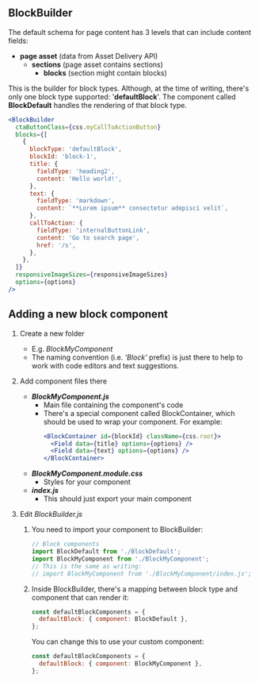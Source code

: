 ## BlockBuilder

The default schema for page content has 3 levels that can include content fields:

- **page asset** (data from Asset Delivery API)
  - **sections** (page asset contains sections)
    - **blocks** (section might contain blocks)

This is the builder for block types. Although, at the time of writing, there's only one block type
supported: '**defaultBlock**'. The component called **BlockDefault** handles the rendering of that
block type.

```jsx
<BlockBuilder
  ctaButtonClass={css.myCallToActionButton}
  blocks={[
    {
      blockType: 'defaultBlock',
      blockId: 'block-1',
      title: {
        fieldType: 'heading2',
        content: 'Hello world!',
      },
      text: {
        fieldType: 'markdown',
        content: `**Lorem ipsum** consectetur adepisci velit`,
      },
      callToAction: {
        fieldType: 'internalButtonLink',
        content: 'Go to search page',
        href: '/s',
      },
    },
  ]}
  responsiveImageSizes={responsiveImageSizes}
  options={options}
/>
```

## Adding a new block component

1. Create a new folder

   - E.g. _BlockMyComponent_
   - The naming convention (i.e. _'Block'_ prefix) is just there to help to work with code editors
     and text suggestions.

2. Add component files there

   - **_BlockMyComponent.js_**
     - Main file containing the component's code
     - There's a special component called BlockContainer, which should be used to wrap your
       component. For example:
       ```jsx
       <BlockContainer id={blockId} className={css.root}>
         <Field data={title} options={options} />
         <Field data={text} options={options} />
       </BlockContainer>
       ```
   - **_BlockMyComponent.module.css_**
     - Styles for your component
   - **_index.js_**
     - This should just export your main component

3. Edit _BlockBuilder.js_

   1. You need to import your component to BlockBuilder:

      ```js
      // Block components
      import BlockDefault from './BlockDefault';
      import BlockMyComponent from './BlockMyComponent';
      // This is the same as writing:
      // import BlockMyComponent from './BlockMyComponent/index.js';
      ```

   2. Inside BlockBuilder, there's a mapping between block type and component that can render it:

      ```js
      const defaultBlockComponents = {
        defaultBlock: { component: BlockDefault },
      };
      ```

      You can change this to use your custom component:

      ```js
      const defaultBlockComponents = {
        defaultBlock: { component: BlockMyComponent },
      };
      ```
